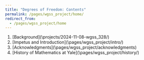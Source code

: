 ```yaml
---
title: "Degrees of Freedom: Contents"
permalink: /pages/wgss_project/home/
redirect_from: 
  - /pages/wgss_project/home
---
```

1. [Background](\projects/2024-11-08-wgss_328/\)
2. [Impetus and Introduction](\pages/wgss_project/intro/\)
3. [Acknowledgments](\pages/wgss_project/acknowledgments\)
4. [History of Mathematics at Yale](\pages/wgss_project/history/\)